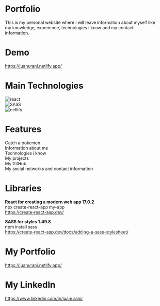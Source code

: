# Portfolio
This is my personal website where i will leave information about myself like my knowledge, experience, technologies i know and my contact information.

# Demo
https://juanurani.netlify.app/

# Main Technologies
<img src="https://img.shields.io/badge/react-%2320232a.svg?style=for-the-badge&logo=react&logoColor=%2361DAFB" alt="react"><br>
<img src="https://img.shields.io/badge/SASS-hotpink.svg?style=for-the-badge&logo=SASS&logoColor=white" alt="SASS"><br>
<img src="https://img.shields.io/badge/netlify-%23000000.svg?style=for-the-badge&logo=netlify&logoColor=#00C7B7" alt="netlify">

# Features
Catch a pokemon<br>
Information about me<br>
Technologies i know<br>
My projects<br>
My GitHub<br>
My social networks and contact information

# Libraries
**React for creating a modern web app 17.0.2**<br>
npx create-react-app my-app<br>
https://create-react-app.dev/

**SASS for styles 1.49.8**<br>
npm install sass<br>
https://create-react-app.dev/docs/adding-a-sass-stylesheet/

# My Portfolio
https://juanurani.netlify.app/

# My LinkedIn
https://www.linkedin.com/in/juanurani/
